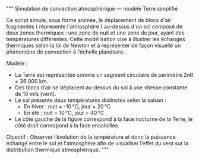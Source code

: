 """
Simulation de convection atmosphérique — modèle Terre simplifié

Ce script simule, sous forme animée, le déplacement de blocs d'air fragmentés ( répresente l'atmosphère ) au-dessus d'un sol 
composé de deux zones thermiques : une zone de nuit et une zone de jour, ayant des températures 
différentes. Cette modélisation vise à illustrer les échanges thermiques selon la loi de Newton 
et à représenter de façon visuelle un phénomène de convection à l’échelle planétaire.

Modèle :
- La Terre est représentée comme un segment circulaire de périmètre 2πR = 36 000 km.
- Des blocs d’air se déplacent au-dessus du sol à une vitesse constante de 10 m/s (vent).
- Le sol présente deux températures distinctes selon la saison :
    - En hiver : nuit = -10 °C, jour = 20 °C
    - En été  : nuit = 10 °C,  jour = 40 °C
- Le côté gauche de la figure correspond à la face nocturne de la Terre,
  le côté droit correspond à la face ensoleillée.

Objectif :
Observer l’évolution de la température et donc la puissance échangé entre le sol et l'atmosphère afin de visualiser 
l’effet du vent sur la distribution thermique atmosphérique.
"""

